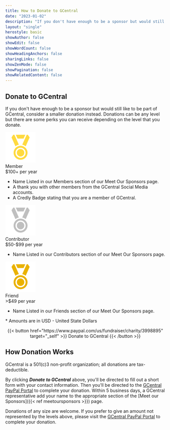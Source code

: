 ```yaml
---
title: How to Donate to GCentral
date: "2023-01-02"
description: "If you don't have enough to be a sponsor but would still like to be part of GCentral, consider a smaller donation instead."
layout: "single"
herostyle: basic
showAuthor: false
showEdit: false
showWordCount: false
showHeadingAnchors: false
sharingLinks: false
showZenMode: false
showPagination: false
showRelatedContent: false
---
```

## Donate to GCentral
If you don't have enough to be a sponsor but would still like to be part of GCentral, consider a smaller donation instead. Donations can be any level but there are some perks you can receive depending on the level that you donate.

<div class="flex">
	<div class="box-border border-2 rounded-md shadow-lg m-1 mb-6 text-wrap bg-neutral-300 dark:bg-neutral-600">
		<img src="MemberLevel.png" class="grid-w33 nozoom float-left">
		<div class="pt-2 pl-2 pr-2 text-xl font-bold text-left">Member</div>
		<div class="pl-2 pr-2 italic text-left">$100+ per year</div>
		<div class="p-2 text-sm">
		<ul>
		<li>Name Listed in our Members section of our Meet Our Sponsors page.
		<li>A thank you with other members from the GCentral Social Media accounts.
		<li>A Credly Badge stating that you are a member of GCentral.
		</ul>
		</div>
	</div>
	<div class="box-border border-2 rounded-md shadow-lg m-1 mb-6 text-wrap bg-neutral-300 dark:bg-neutral-600">
		<img src="ContributorLevel.png" class="grid-w33 nozoom float-left">
		<div class="pt-2 pl-2 pr-2 text-xl font-bold text-left">Contributor</div>
		<div class="pl-2 pr-2 italic text-left">$50-$99 per year</div>
		<div class="p-2 text-sm">
		<ul>
		<li>Name Listed in our Contributors section of our Meet Our Sponsors page.
		</ul>
		</div>
	</div>
	<div class="box-border border-2 rounded-md shadow-lg m-1 mb-6 text-wrap bg-neutral-300 dark:bg-neutral-600">
		<img src="FriendLevel.png" class="grid-w33 nozoom float-left">
		<div class="pt-2 pl-2 pr-2 text-xl font-bold text-left">Friend</div>
		<div class="pl-2 pr-2 italic text-left">>$49 per year</div>
		<div class="p-2 text-sm">
		<ul>
		<li>Name Listed in our Friends section of our Meet Our Sponsors page.
		</ul>
		</div>
	</div>
</div>
<div class="text-xs italic">* Amounts are in USD - United State Dollars</div>
<p></p>
<center>
{{< button href="https://www.paypal.com/us/fundraiser/charity/3998895" target="_self" >}}
Donate to GCentral
{{< /button >}}
</center>

## How Donation Works
GCentral is a 501(c)3 non-profit organization; all donations are tax-deductible. 

By clicking ***Donate to GCentral*** above, you'll be directed to fill out a short form with your contact information. Then you'll be directed to the [GCentral PayPal Portal](https://www.paypal.com/us/fundraiser/charity/3998895) to complete your donation. Within 5 business days, a GCentral representative add your name to the appropriate section of the [Meet our Sponsors]({{< ref meetoursponsors >}}) page. 

Donations of any size are welcome. If you prefer to give an amount not represented by the levels above, please visit the [GCentral PayPal Portal](https://www.paypal.com/us/fundraiser/charity/3998895) to complete your donation.
